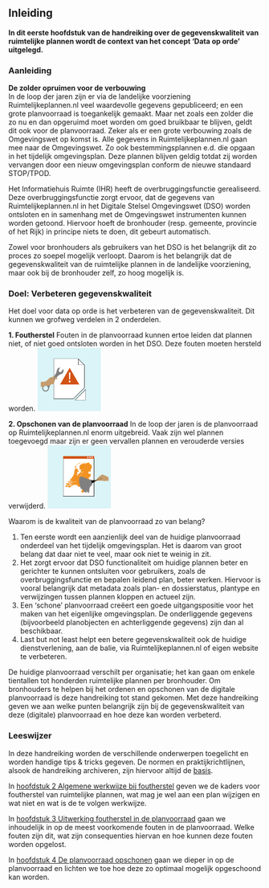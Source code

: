 ## Inleiding

<b>In dit eerste hoofdstuk van de handreiking over de gegevenskwaliteit van ruimtelijke plannen wordt de context van het concept ‘Data op orde’ uitgelegd.</b>

### Aanleiding

<b>De zolder opruimen voor de verbouwing</b>  
In de loop der jaren zijn er via de landelijke voorziening Ruimtelijkeplannen.nl veel waardevolle gegevens gepubliceerd; en een grote planvoorraad is toegankelijk gemaakt. Maar net zoals een zolder die zo nu en dan opgeruimd moet worden om goed bruikbaar te blijven, geldt dit ook voor de planvoorraad. Zeker als er een grote verbouwing zoals de Omgevingswet op komst is. Alle gegevens in Ruimtelijkeplannen.nl gaan mee naar de Omgevingswet. Zo ook bestemmingsplannen e.d. die opgaan in het tijdelijk omgevingsplan. Deze plannen blijven geldig totdat zij worden vervangen door een nieuw omgevingsplan conform de nieuwe standaard STOP/TPOD.

Het Informatiehuis Ruimte (IHR) heeft de overbruggingsfunctie gerealiseerd. Deze overbruggingsfunctie zorgt ervoor, dat de gegevens van Ruimtelijkeplannen.nl in het Digitale Stelsel Omgevingswet (DSO) worden ontsloten en in samenhang met de Omgevingswet instrumenten kunnen worden getoond. Hiervoor hoeft de bronhouder (resp. gemeente, provincie of het Rijk) in principe niets te doen, dit gebeurt automatisch. 

Zowel voor bronhouders als gebruikers van het DSO is het belangrijk dit zo proces zo soepel mogelijk verloopt. Daarom is het belangrijk dat de gegevenskwaliteit van de ruimtelijke plannen in de landelijke voorziening, maar ook bij de bronhouder zelf, zo hoog mogelijk is.

### Doel: Verbeteren gegevenskwaliteit

Het doel voor data op orde is het verbeteren van de gegevenskwaliteit. Dit kunnen we grofweg verdelen in 2 onderdelen.

**1. Foutherstel**
Fouten in de planvoorraad kunnen ertoe leiden dat plannen niet, of niet goed ontsloten worden in het DSO. Deze fouten moeten hersteld worden.
<img src='media/Foutherstel.png' alt='media/Foutherstel' style='width: 25%;'></img>

**2. Opschonen van de planvoorraad**
In de loop der jaren is de planvoorraad op Ruimtelijkeplannen.nl enorm uitgebreid. Vaak zijn wel plannen toegevoegd maar zijn er geen vervallen plannen en verouderde versies verwijderd.
<img src='media/Schoonmaken.png' alt='media/Schoonmaken' style='width: 25%;'></img>

Waarom is de kwaliteit van de planvoorraad zo van belang?

<ol><li>Ten eerste wordt een aanzienlijk deel van de huidige planvoorraad onderdeel van het tijdelijk omgevingsplan. Het is daarom van groot belang dat daar niet te veel, maar ook niet te weinig in zit.</li>
<li>Het zorgt ervoor dat <a name='_Int_YeDhvLF5'></a>DSO functionaliteit om huidige plannen beter en gerichter te kunnen ontsluiten voor gebruikers, zoals de overbruggingsfunctie en bepalen leidend plan, beter werken. Hiervoor is vooral belangrijk dat metadata zoals plan- en dossierstatus, plantype en verwijzingen tussen plannen kloppen en actueel zijn. </li>
<li>Een ‘schone’ planvoorraad creëert een goede uitgangspositie voor het maken van het eigenlijke omgevingsplan. De onderliggende gegevens (bijvoorbeeld planobjecten en achterliggende gegevens) zijn dan al beschikbaar.</li>
<li>Last but not least helpt een betere gegevenskwaliteit ook de huidige dienstverlening, aan de balie, via Ruimtelijkeplannen.nl of eigen website te verbeteren.</li>
</ol>

De huidige planvoorraad verschilt per organisatie; het kan gaan om enkele tientallen tot honderden ruimtelijke plannen per bronhouder. Om bronhouders te helpen bij het ordenen en opschonen van de digitale planvoorraad is deze handreiking tot stand gekomen. Met deze handreiking geven we aan welke punten belangrijk zijn bij de gegevenskwaliteit van deze (digitale) planvoorraad en hoe deze kan worden verbeterd.

### Leeswijzer

In deze handreiking worden de verschillende onderwerpen toegelicht en worden handige tips & tricks gegeven. De normen en praktijkrichtlijnen, alsook de handreiking archiveren, zijn hiervoor altijd de <a href='https://www.geonovum.nl/geo-standaarden/ro-standaarden-ruimtelijke-ordening' target='_blank'>basis</a>.

In [hoofdstuk 2 Algemene werkwijze bij foutherstel](#algemene-werkwijze-bij-foutherstel) geven we de kaders voor foutherstel van ruimtelijke plannen, wat mag je wel aan een plan wijzigen en wat niet en wat is de te volgen werkwijze.

In [hoofdstuk 3 Uitwerking foutherstel in de planvoorraad](#uitwerking-foutherstel-in-de-planvoorraad) gaan we inhoudelijk in op de meest voorkomende fouten in de planvoorraad. Welke fouten zijn dit, wat zijn consequenties hiervan en hoe kunnen deze fouten worden opgelost. 

In [hoofdstuk 4 De planvoorraad opschonen](#de-planvoorraad-opschonen) gaan we dieper in op de planvoorraad en lichten we toe hoe deze zo optimaal mogelijk opgeschoond kan worden.

